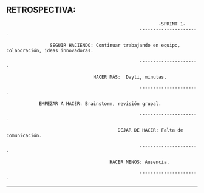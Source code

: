 ## RETROSPECTIVA:                                  
 
                                                            -SPRINT 1- 
                                                     ----------------------

                    SEGUIR HACIENDO: Continuar trabajando en equipo, colaboración, ideas innovadoras.

                                                     ---------------------- 

                                    HACER MÁS:  Dayli, minutas.
                       
                                                     ----------------------

                EMPEZAR A HACER: Brainstorm, revisión grupal.

                                                     ----------------------   

                                             DEJAR DE HACER: Falta de comunicación.

                                                     ----------------------

                                          HACER MENOS: Ausencia.

                                                     ----------------------

   <!-- --------------------------------------------------------------------- -->
___                                                  

